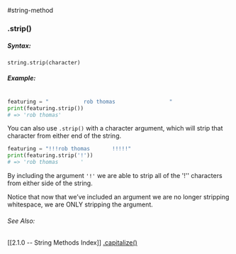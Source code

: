 #string-method
### .strip()



##### Syntax:
`string.strip(character)`

##### Example:
```python

featuring = "           rob thomas                 "
print(featuring.strip())
# => 'rob thomas'
```

You can also use `.strip()` with a character argument, which will strip that character from either end of the string.
```python
featuring = "!!!rob thomas       !!!!!"
print(featuring.strip('!'))
# => 'rob thomas       '
```

By including the argument `'!'` we are able to strip all of the '!'' characters from either side of the string. 

Notice that now that we’ve included an argument we are no longer stripping whitespace, we are ONLY stripping the argument.


###### See Also:
[[2.1.0 -- String Methods Index]]
[.capitalize()](https://www.w3schools.com/python/ref_string_capitalize.asp)